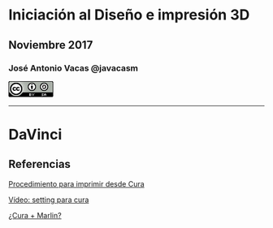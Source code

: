 # Iniciación al Diseño e impresión 3D

## Noviembre 2017

### José Antonio Vacas @javacasm
![CCbySA](images/CCbySQ_88x31.png)

* * *


# DaVinci

## Referencias


[Procedimiento para imprimir desde Cura](https://www.thingiverse.com/thing:1915076)

[Vídeo: setting para cura](https://www.youtube.com/watch?v=iw1xK3OrwNM)

[¿Cura + Marlin?](http://davinci1tutoesp.blogspot.com.es/)
